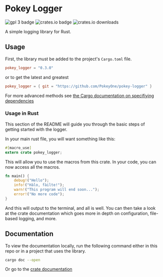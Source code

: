 # Pokey Logger

![gpl 3 badge](https://img.shields.io/badge/license-GPL%203.0-blue)
![crates.io badge](https://img.shields.io/crates/v/pokey_logger)
![crates.io downloads](https://img.shields.io/crates/d/pokey_logger)

A simple logging library for Rust.

## Usage

First, the library must be added to the project's `Cargo.toml` file.
```toml
pokey_logger = "0.3.0"
```
or to get the latest and greatest
```toml
pokey_logger = { git = "https://github.com/PokeyOne/pokey-logger" }
```
For more advanced methods see [the Cargo documentation on specifiying dependencies](https://doc.rust-lang.org/cargo/reference/specifying-dependencies.html)

### Usage in Rust

This section of the README will guide you through the basic steps of getting
started with the logger.

In your main rust file, you will want something like this:
```rust
#[macro_use]
extern crate pokey_logger;
```

This will allow you to use the macros from this crate. In your code, you can
now access all the macros.

```rust
fn main() {
    debug!("Hello");
    info!("Hàlo, fàilte!");
    warn!("This program will end soon...");
    error!("No more code");
}
```

And this will output to the terminal, and all is well. You can then take a look
at the crate documentation which goes more in depth on configuration,
file-based logging, and more.

## Documentation
To view the documentation locally, run the following command either in this
repo or in a project that uses the library.
```bash
cargo doc --open
```
Or go to the [crate documentation](https://docs.rs/pokey_logger/latest/pokey_logger/)
